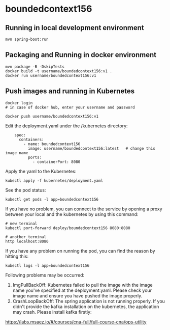 # boundedcontext156

## Running in local development environment

```
mvn spring-boot:run
```

## Packaging and Running in docker environment

```
mvn package -B -DskipTests
docker build -t username/boundedcontext156:v1 .
docker run username/boundedcontext156:v1
```

## Push images and running in Kubernetes

```
docker login 
# in case of docker hub, enter your username and password

docker push username/boundedcontext156:v1
```

Edit the deployment.yaml under the /kubernetes directory:
```
    spec:
      containers:
        - name: boundedcontext156
          image: username/boundedcontext156:latest   # change this image name
          ports:
            - containerPort: 8080

```

Apply the yaml to the Kubernetes:
```
kubectl apply -f kubernetes/deployment.yaml
```

See the pod status:
```
kubectl get pods -l app=boundedcontext156
```

If you have no problem, you can connect to the service by opening a proxy between your local and the kubernetes by using this command:
```
# new terminal
kubectl port-forward deploy/boundedcontext156 8080:8080

# another terminal
http localhost:8080
```

If you have any problem on running the pod, you can find the reason by hitting this:
```
kubectl logs -l app=boundedcontext156
```

Following problems may be occurred:

1. ImgPullBackOff:  Kubernetes failed to pull the image with the image name you've specified at the deployment.yaml. Please check your image name and ensure you have pushed the image properly.
1. CrashLoopBackOff: The spring application is not running properly. If you didn't provide the kafka installation on the kubernetes, the application may crash. Please install kafka firstly:

https://labs.msaez.io/#/courses/cna-full/full-course-cna/ops-utility

